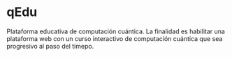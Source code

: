 # qEdu
Plataforma educativa de computación cuántica.
La finalidad es habilitar una plataforma web con un curso interactivo de computación cuántica que sea progresivo al paso del timepo.
